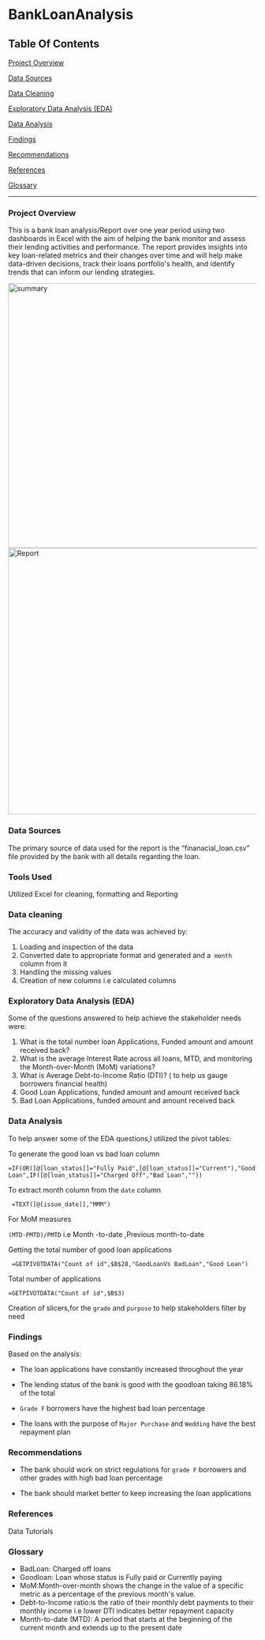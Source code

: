 # BankLoanAnalysis


## Table Of Contents

[Project Overview](#project-overview)

[Data Sources](#data-sources)

[Data Cleaning](#data-cleaning)

[Exploratory Data Analysis (EDA)]( exploratory-data-analysis-eda)

[Data Analysis](#data-analysis)

[Findings](#findings)

[Recommendations](#recommendations)

[References](#references)

[Glossary](#glossary)

---

### Project Overview

This is a bank loan analysis/Report over one year period using two dashboards in Excel with the aim of helping the bank monitor and assess their lending activities and performance. The report provides insights into key loan-related metrics and their changes over time and will help make data-driven decisions, track their loans portfolio's health, and identify trends that can inform our lending strategies.

<img width="536" alt="summary" src="https://github.com/Habiba-Hussein/BankLoanAnalysis/assets/147278092/0046a3b8-9899-4fe2-aeb4-15f705f988e2">


<img width="539" alt="Report" src="https://github.com/Habiba-Hussein/BankLoanAnalysis/assets/147278092/4a1304ca-2aea-434e-913e-9cc679fd1e8e">



### Data Sources

The primary source of data used for the report is the “finanacial_loan.csv” file provided by the bank with all details regarding the loan.

### Tools Used

Utilized Excel for cleaning, formatting and Reporting

###  Data cleaning

The accuracy and validity of the data was achieved by:
1.	Loading and inspection of the data
2.	Converted date to appropriate format and generated and a` month` column from it
3.	Handling the missing values
4.	Creation of new columns i.e calculated columns

### Exploratory Data Analysis (EDA)
Some of the questions answered to help achieve the stakeholder needs were:
1. What is the total number loan Applications, Funded amount and amount received back?
2. What is the average Interest Rate across all loans, MTD, and monitoring the Month-over-Month (MoM) variations?
3. What is Average Debt-to-Income Ratio (DTI)? ( to help us gauge borrowers  financial health)
4. Good Loan Applications, funded amount and amount received back
5. Bad Loan Applications, funded amount and amount received back

### Data Analysis

To help answer some of the EDA questions,I utilized the pivot tables:

To generate the good loan vs bad loan column

```=IF(OR([@[loan_status]]="Fully Paid",[@[loan_status]]="Current"),"Good Loan",IF([@[loan_status]]="Charged Off","Bad Loan",""))```

To extract month column from the `date` column

``` =TEXT([@[issue_date]],"MMM")```

For MoM measures

``` (MTD-PMTD)/PMTD	``` i.e Month -to-date ,Previous month-to-date

Getting the total number of good loan applications

``` =GETPIVOTDATA("Count of id",$B$28,"GoodLoanVs BadLoan","Good Loan")```

Total number of applications

```=GETPIVOTDATA("Count of id",$B$3)```

Creation of slicers,for the `grade` and `purpose` to help stakeholders filter by need


### Findings

Based on the analysis:

- The loan applications have constantly increased throughout the year

- The lending status of the bank is good with the goodloan taking 86.18% of the total 

- `Grade F` borrowers have the highest bad loan percentage

- The loans with the purpose of `Major Purchase` and `Wedding` have the best repayment plan

### Recommendations
- The bank should work on strict regulations for `grade F` borrowers and other grades with high bad loan percentage

- The bank should market better to keep increasing the loan applications

### References

Data Tutorials

### Glossary

- BadLoan: Charged off loans
- Goodloan: Loan whose status is Fully paid or Currently paying
- MoM:Month-over-month shows the change in the value of a specific metric as a percentage of the previous month's value.
- Debt-to-Income ratio:is the ratio of their monthly debt payments to their monthly income i.e lower DTI indicates better repayment capacity
- Month-to-date (MTD): A period that starts at the beginning of the current month and extends up to the present date



















